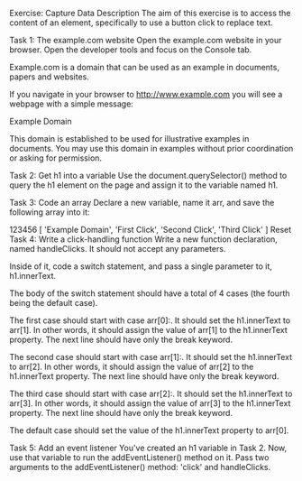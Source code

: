 Exercise: Capture Data
Description
The aim of this exercise is to access the content of an element, specifically to use a button click to replace text.

Task 1: The example.com website
Open the example.com website in your browser. Open the developer tools and focus on the Console tab.

Example.com is a domain that can be used as an example in documents, papers and websites.

If you navigate in your browser to http://www.example.com you will see a webpage with a simple message:

Example Domain

This domain is established to be used for illustrative examples in documents. You may use this domain in examples without prior coordination or asking for permission.

Task 2: Get h1 into a variable
Use the document.querySelector() method to query the h1 element on the page and assign it to the variable named h1.

Task 3: Code an array
Declare a new variable, name it arr, and save the following array into it:

123456
[
'Example Domain',
'First Click',
'Second Click',
'Third Click'
]
Reset
Task 4: Write a click-handling function
Write a new function declaration, named handleClicks. It should not accept any parameters.

Inside of it, code a switch statement, and pass a single parameter to it, h1.innerText.

The body of the switch statement should have a total of 4 cases (the fourth being the default case).

The first case should start with case arr[0]:. It should set the h1.innerText to arr[1]. In other words, it should assign the value of arr[1] to the h1.innerText property. The next line should have only the break keyword.

The second case should start with case arr[1]:. It should set the h1.innerText to arr[2]. In other words, it should assign the value of arr[2] to the h1.innerText property. The next line should have only the break keyword.

The third case should start with case arr[2]:. It should set the h1.innerText to arr[3]. In other words, it should assign the value of arr[3] to the h1.innerText property. The next line should have only the break keyword.

The default case should set the value of the h1.innerText property to arr[0].

Task 5: Add an event listener
You've created an h1 variable in Task 2. Now, use that variable to run the addEventListener() method on it. Pass two arguments to the addEventListener() method: 'click' and handleClicks.
